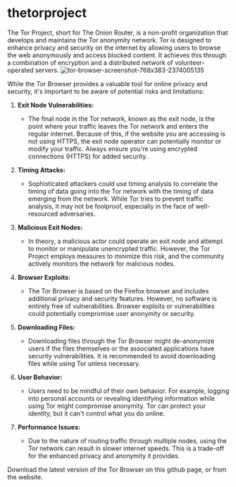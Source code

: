 # thetorproject

The Tor Project, short for The Onion Router, is a non-profit organization that develops and maintains the Tor anonymity network. Tor is designed to enhance privacy and security on the internet by allowing users to browse the web anonymously and access blocked content. It achieves this through a combination of encryption and a distributed network of volunteer-operated servers.
![tor-browser-screenshot-768x383-2374005135](https://github.com/Resimper/thetorproject/assets/149044913/3e70260e-e0ca-4521-b8d8-a7b1ff2e3fdd)

While the Tor Browser provides a valuable tool for online privacy and security, it's important to be aware of potential risks and limitations:

1. **Exit Node Vulnerabilities:**
   - The final node in the Tor network, known as the exit node, is the point where your traffic leaves the Tor network and enters the regular internet. Because of this, if the website you are accessing is not using HTTPS, the exit node operator can potentially monitor or modify your traffic. Always ensure you're using encrypted connections (HTTPS) for added security.

2. **Timing Attacks:**
   - Sophisticated attackers could use timing analysis to correlate the timing of data going into the Tor network with the timing of data emerging from the network. While Tor tries to prevent traffic analysis, it may not be foolproof, especially in the face of well-resourced adversaries.

3. **Malicious Exit Nodes:**
   - In theory, a malicious actor could operate an exit node and attempt to monitor or manipulate unencrypted traffic. However, the Tor Project employs measures to minimize this risk, and the community actively monitors the network for malicious nodes.

4. **Browser Exploits:**
   - The Tor Browser is based on the Firefox browser and includes additional privacy and security features. However, no software is entirely free of vulnerabilities. Browser exploits or vulnerabilities could potentially compromise user anonymity or security.

5. **Downloading Files:**
   - Downloading files through the Tor Browser might de-anonymize users if the files themselves or the associated applications have security vulnerabilities. It is recommended to avoid downloading files while using Tor unless necessary.

6. **User Behavior:**
   - Users need to be mindful of their own behavior. For example, logging into personal accounts or revealing identifying information while using Tor might compromise anonymity. Tor can protect your identity, but it can't control what you do online.

7. **Performance Issues:**
   - Due to the nature of routing traffic through multiple nodes, using the Tor network can result in slower internet speeds. This is a trade-off for the enhanced privacy and anonymity it provides.
  


Download the latest version of the Tor Browser on this github page, or from the website.
